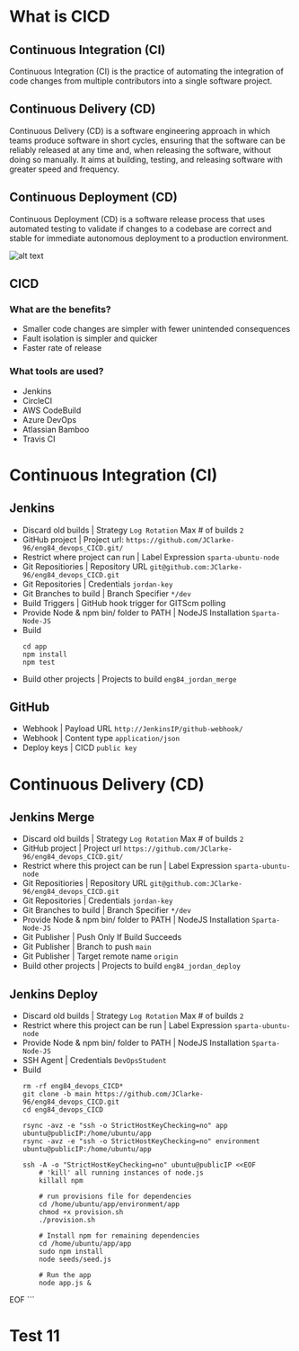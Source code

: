 # What is CICD
## Continuous Integration (CI)
Continuous Integration (CI) is the practice of automating the integration of code changes from multiple contributors into a single software project.

## Continuous Delivery (CD)
Continuous Delivery (CD) is a software engineering approach in which teams produce software in short cycles, ensuring that the software can be reliably released at any time and, when releasing the software, without doing so manually. It aims at building, testing, and releasing software with greater speed and frequency.

## Continuous Deployment (CD)
Continuous Deployment (CD) is a software release process that uses automated testing to validate if changes to a codebase are correct and stable for immediate autonomous deployment to a production environment.

![alt text](https://3ovyg21t17l11k49tk1oma21-wpengine.netdna-ssl.com/wp-content/uploads/2015/03/cicdcd.png)

## CICD
### What are the benefits?
- Smaller code changes are simpler with fewer unintended consequences
- Fault isolation is simpler and quicker
- Faster rate of release

### What tools are used?
- Jenkins
- CircleCI
- AWS CodeBuild
- Azure DevOps
- Atlassian Bamboo
- Travis CI

# Continuous Integration (CI)
## Jenkins
- Discard old builds | Strategy `Log Rotation` Max # of builds `2`
- GitHub project | Project url: `https://github.com/JClarke-96/eng84_devops_CICD.git/`
- Restrict where project can run | Label Expression `sparta-ubuntu-node`
- Git Repositiories | Repository URL `git@github.com:JClarke-96/eng84_devops_CICD.git`
- Git Repositories | Credentials `jordan-key`
- Git Branches to build | Branch Specifier `*/dev`
- Build Triggers | GitHub hook trigger for GITScm polling
- Provide Node & npm bin/ folder to PATH | NodeJS Installation `Sparta-Node-JS`
- Build
	```
	cd app
	npm install
	npm test
	```
- Build other projects | Projects to build `eng84_jordan_merge`

## GitHub
- Webhook | Payload URL `http://JenkinsIP/github-webhook/`
- Webhook | Content type `application/json`
- Deploy keys | CICD `public key`

# Continuous Delivery (CD)
## Jenkins Merge
- Discard old builds | Strategy `Log Rotation` Max # of builds `2`
- GitHub project | Project url `https://github.com/JClarke-96/eng84_devops_CICD.git/`
- Restrict where this project can be run | Label Expression `sparta-ubuntu-node`
- Git Repositiories | Repository URL `git@github.com:JClarke-96/eng84_devops_CICD.git`
- Git Repositories | Credentials `jordan-key`
- Git Branches to build | Branch Specifier `*/dev`
- Provide Node & npm bin/ folder to PATH | NodeJS Installation `Sparta-Node-JS`
- Git Publisher | Push Only If Build Succeeds
- Git Publisher | Branch to push `main`
- Git Publisher | Target remote name `origin`
- Build other projects | Projects to build `eng84_jordan_deploy`

## Jenkins Deploy
- Discard old builds | Strategy `Log Rotation` Max # of builds `2`
- Restrict where this project can be run | Label Expression `sparta-ubuntu-node`
- Provide Node & npm bin/ folder to PATH | NodeJS Installation `Sparta-Node-JS`
- SSH Agent | Credentials `DevOpsStudent`
- Build
	```
	rm -rf eng84_devops_CICD*
	git clone -b main https://github.com/JClarke-96/eng84_devops_CICD.git
	cd eng84_devops_CICD

	rsync -avz -e "ssh -o StrictHostKeyChecking=no" app ubuntu@publicIP:/home/ubuntu/app
	rsync -avz -e "ssh -o StrictHostKeyChecking=no" environment ubuntu@publicIP:/home/ubuntu/app

	ssh -A -o "StrictHostKeyChecking=no" ubuntu@publicIP <<EOF
    	# 'kill' all running instances of node.js
    	killall npm
    
    	# run provisions file for dependencies
    	cd /home/ubuntu/app/environment/app
    	chmod +x provision.sh
    	./provision.sh
    
    	# Install npm for remaining dependencies
    	cd /home/ubuntu/app/app
    	sudo npm install
    	node seeds/seed.js
     
    	# Run the app
    	node app.js &

EOF
	```

# Test 11